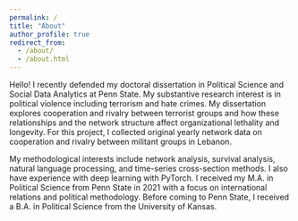 ```yaml
---
permalink: /
title: "About"
author_profile: true
redirect_from: 
  - /about/
  - /about.html
---
```


Hello! I recently defended my doctoral dissertation in Political Science and Social Data Analytics at Penn State. My substantive research interest is in political violence including terrorism and hate crimes. My dissertation explores cooperation and rivalry between terrorist groups and how these relationships and the network structure affect organizational lethality and longevity. For this project, I collected original yearly network data on cooperation and rivalry between militant groups in Lebanon.

My methodological interests include network analysis, survival analysis, natural language processing, and time-series cross-section methods. I also have experience with deep learning with PyTorch. I received my M.A. in Political Science from Penn State in 2021 with a focus on international relations and political methodology. Before coming to Penn State, I received a B.A. in Political Science from the University of Kansas. 

